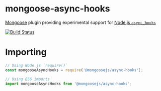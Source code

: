 # mongoose-async-hooks

[Mongoose](http://mongoosejs.com/) plugin providing experimental support for [Node.js `async_hooks`](https://nodejs.org/api/async_hooks.html)

[![Build Status](https://secure.travis-ci.org/mongoosejs/mongoose-async-hooks.png)](http://travis-ci.org/mongoosejs/mongoose-async-hooks)

# Importing

```javascript
// Using Node.js `require()`
const mongooseAsyncHooks = require('@mongoosejs/async-hooks');

// Using ES6 imports
import mongooseAsyncHooks from '@mongoosejs/async-hooks';
```
